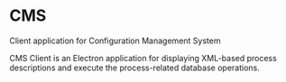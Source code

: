 # CMS
Client application for Configuration Management System

CMS Client is an Electron application for displaying XML-based process
descriptions and execute the process-related database operations.
